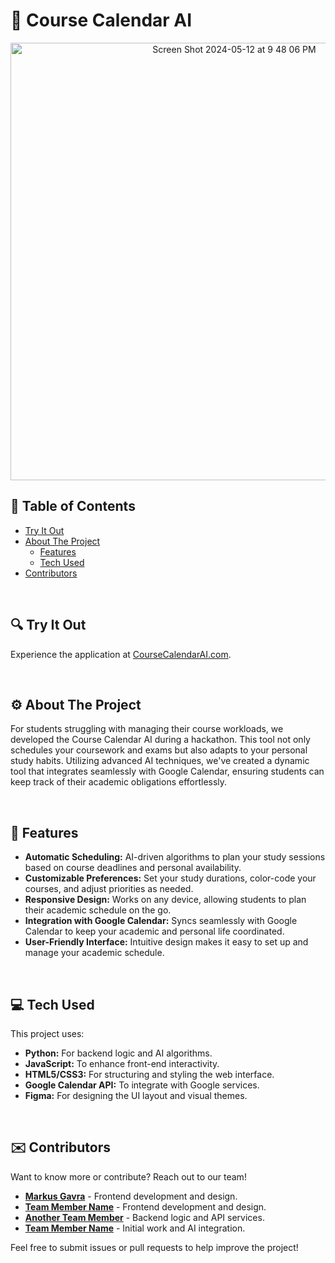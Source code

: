 # 📅 Course Calendar AI

<p align="center">
  
 <img width="700" alt="Screen Shot 2024-05-12 at 9 48 06 PM" src="https://github.com/YourUsername/CourseCalendarAI/assets/YourImageID/YourGeneratedImageID">

</p>

## 📖 Table of Contents
- [Try It Out](#-try-it-out)
- [About The Project](#-about-the-project)
  - [Features](#-features)
  - [Tech Used](#-tech-used)
- [Contributors](#-contributors)

<br/>

## 🔍 Try It Out
Experience the application at [CourseCalendarAI.com](https://yourusername.github.io/CourseCalendarAI/).

<br/>

## ⚙️ About The Project
For students struggling with managing their course workloads, we developed the Course Calendar AI during a hackathon. This tool not only schedules your coursework and exams but also adapts to your personal study habits. Utilizing advanced AI techniques, we've created a dynamic tool that integrates seamlessly with Google Calendar, ensuring students can keep track of their academic obligations effortlessly.

<br/>

## 🚀 Features

- **Automatic Scheduling:** AI-driven algorithms to plan your study sessions based on course deadlines and personal availability.
- **Customizable Preferences:** Set your study durations, color-code your courses, and adjust priorities as needed.
- **Responsive Design:** Works on any device, allowing students to plan their academic schedule on the go.
- **Integration with Google Calendar:** Syncs seamlessly with Google Calendar to keep your academic and personal life coordinated.
- **User-Friendly Interface:** Intuitive design makes it easy to set up and manage your academic schedule.

<br/>

## 💻 Tech Used

This project uses: 

- **Python:** For backend logic and AI algorithms.
- **JavaScript:** To enhance front-end interactivity.
- **HTML5/CSS3:** For structuring and styling the web interface.
- **Google Calendar API:** To integrate with Google services.
- **Figma:** For designing the UI layout and visual themes.

<br/>

## ✉️ Contributors

Want to know more or contribute? Reach out to our team!

- **[Markus Gavra](mailto:markusgavra@gmail.com)** - Frontend development and design. 
- **[Team Member Name](mailto:teammember.email@example.com)** - Frontend development and design.
- **[Another Team Member](https://www.linkedin.com/in/anothermember)** - Backend logic and API services.
- **[Team Member Name](mailto:teammember.email@example.com)** - Initial work and AI integration.

Feel free to submit issues or pull requests to help improve the project!

